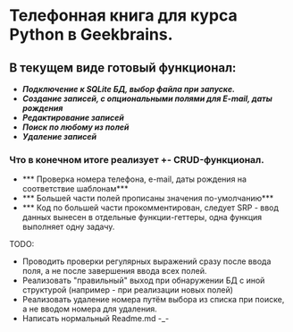 # Телефонная книга для курса Python в Geekbrains.

## В текущем виде готовый функционал:
- ***Подключение к SQLite БД, выбор файла при запуске.***
- ***Создание записей, с опциональными полями для E-mail, даты рождения***
- ***Редактирование записей***
- ***Поиск по любому из полей***
- ***Удаление записей***
### Что в конечном итоге реализует +- CRUD-функционал.
- *** Проверка номера телефона, e-mail, даты рождения на соответствие шаблонам***
- *** Большей части полей прописаны значения по-умолчанию***
- *** Код по большей части прокомментирован, следует SRP -  ввод данных вынесен в отдельные функции-геттеры,  одна функция выполняет одну задачу.

TODO:
- Проводить проверки регулярных выражений сразу после ввода поля, а не после завершения ввода всех полей.
- Реализовать "правильный" выход при обнаружении БД с иной структурой (например - при реализации новых полей)
- Реализовать удаление номера путём выбора из списка при поиске, а не вводом номера для удаления.
- Написать нормальный Readme.md -_-
